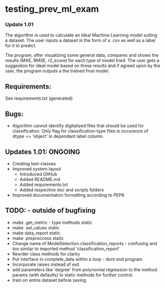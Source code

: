 # testing_prev_ml_exam
### Update 1.01

The algorithm is used to calculate an ideal Machine Learning model suiting a dataset. The user inputs a dataset in the form of a .csv as well as a label for it to predict. 

The program, after visualizing some general data,  compares and shows the results (MAE, RMSE, r2_score) for each type of model tried. The user gets a suggestion for ideal model based on these results and if agreed upon by the user, the program outputs a the trained final model.

## Requirements:
See requirements.txt (generated)

## Bugs:
-   Algorithm cannot identify digitalized files that should be used for classification. Only flag for classification-type files is occurence of dtype == 'object' in dependant label column.

## Updates 1.01: ONGOING
-   Creating test-classes
-   Improved system layout
    -   Introduced GitHub
    -   Added README.md
    -   Added requirements.txt
    -   Added respective doc and scripts folders
-   Improved documentation formatting according to PEP8

## TODO: - outside of bugfixing
-   make .get_metric - type methods static
-   make .set_values static
-   make data_report static
-   make .preproccess static
-   Change name of ModelSelection.classification_reports - confusing and too similar to imported method 'classification_report'
-   Reorder class methods for clarity
-   Put interface in complete_data within a loop - dont end program
-   Incorporate raises instead of exit
-   add parameters like 'degree' from polynomial regression to the method params (with defaults) to static methods for further control.
-   train on entire dataset before saving